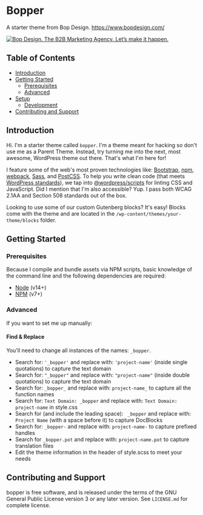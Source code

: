 # Bopper <!-- omit in toc -->

A starter theme from Bop Design. <https://www.bopdesign.com/>

[![Bop Design. The B2B Marketing Agency. Let’s make it happen.](https://dev-bopdesign.pantheonsite.io/wp-content/uploads/2023/01/bopper-banner.png)](https://www.bopdesign.com/contact/)

## Table of Contents <!-- omit in toc -->

- [Introduction](#introduction)
- [Getting Started](#getting-started)
    - [Prerequisites](#prerequisites)
    - [Advanced](#advanced)
- [Setup](#setup)
    - [Development](#development)
- [Contributing and Support](#contributing-and-support)

## Introduction

Hi. I'm a starter theme called `bopper`. I'm a theme meant for hacking so don't use me as a Parent Theme. Instead, try turning me into the next, most awesome, WordPress theme out there. That's what I'm here for!

I feature some of the web's most proven technologies like: [Bootstrap](https://getbootstrap.com/), [npm](https://www.npmjs.com/), [webpack](https://webpack.js.org/), [Sass](http://sass-lang.com/), and [PostCSS](https://github.com/postcss/postcss). To help you write clean code (that meets [WordPress standards](https://make.wordpress.org/core/handbook/best-practices/coding-standards/)), we tap into [@wordpress/scripts](https://developer.wordpress.org/block-editor/packages/packages-scripts/) for linting CSS and JavaScript. Did I mention that I'm also accessible? Yup. I pass both WCAG 2.1AA and Section 508 standards out of the box.

Looking to use some of our custom Gutenberg blocks? It's easy! Blocks come with the theme and are located in the `/wp-content/themes/your-theme/blocks` folder.


## Getting Started

### Prerequisites

Because I compile and bundle assets via NPM scripts, basic knowledge of the command line and the following dependencies are required:

- [Node](https://nodejs.org) (v14+)
- [NPM](https://npmjs.com) (v7+)

### Advanced

If you want to set me up manually:

#### Find & Replace

You'll need to change all instances of the names: `_bopper`.

- Search for: `'_bopper'` and replace with: `'project-name'` (inside single quotations) to capture the text domain
- Search for: `"_bopper"` and replace with: `"project-name"` (inside double quotations) to capture the text domain
- Search for: `_bopper_` and replace with: `project-name_` to capture all the function names
- Search for: `Text Domain: _bopper` and replace with: `Text Domain: project-name` in style.css
- Search for (and include the leading space): ` _bopper` and replace with: ` Project Name` (with a space before it) to capture DocBlocks
- Search for: `_bopper-` and replace with: `project-name-` to capture prefixed handles
- Search for `_bopper.pot` and replace with: `project-name.pot` to capture translation files
- Edit the theme information in the header of style.scss to meet your needs

## Contributing and Support

bopper is free software, and is released under the terms of the GNU General Public License version 3 or any later version. See `LICENSE.md` for complete license.
